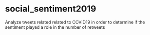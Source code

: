 # social_sentiment2019
Analyze tweets related related to COVID19 in order to determine if the sentiment played a role in the number of retweets
